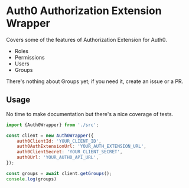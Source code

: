 # Auth0 Authorization Extension Wrapper

Covers some of the features of Authorization Extension for Auth0.

- Roles
- Permissions
- Users
- Groups

There's nothing about Groups yet; if you need it, create an issue or a PR.

## Usage

No time to make documentation but there's a nice coverage of tests.

```js
import {Auth0Wrapper} from './src';

const client = new Auth0Wrapper({
    auth0ClientId: 'YOUR_CLIENT_ID',
    auth0AuthExtensionUrl: 'YOUR_AUTH_EXTENSION_URL',
    auth0ClientSecret: 'YOUR_CLIENT_SECRET',
    auth0Url: 'YOUR_AUTH0_API_URL',
});

const groups = await client.getGroups();
console.log(groups)
```
